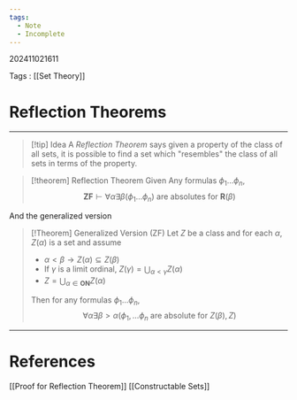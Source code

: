 ```yaml
---
tags:
  - Note
  - Incomplete
---
```

202411021611

Tags : [[Set Theory]]
# Reflection Theorems
---
>[!tip] Idea
>A *Reflection Theorem* says given a property of the class of all sets, it is possible to find a set which "resembles" the class of all sets in terms of the property.

>[!theorem] Reflection Theorem
>Given Any formulas $\phi_1 \dots \phi_{n}$,
>$$ \mathbf{ZF} \vdash \forall \alpha \exists \beta(\phi_{1}\dots \phi_{n}) \text{ are absolutes for } \mathbf{R}(\beta) $$

And the generalized version

>[!Theorem] Generalized Version (ZF)
>Let $Z$ be a class and for each $\alpha, Z(\alpha)$ is a set and assume
>- $\alpha<\beta \to Z(\alpha) \subseteq Z(\beta)$
>- If $\gamma$ is a limit ordinal, $Z(\gamma) = \bigcup_{\alpha<\gamma}Z(\alpha)$
>- $Z = \bigcup_{\alpha\in \mathbf{ON}}Z(\alpha)$
>
>Then for any formulas $\phi_{1}\dots \phi_{n}$,
>$$
>\forall \alpha \exists \beta>\alpha (\phi_{1}, \dots \phi_{n} \text{ are absolute for }Z(\beta), Z)
>$$
---
# References
[[Proof for Reflection Theorem]]
[[Constructable Sets]]